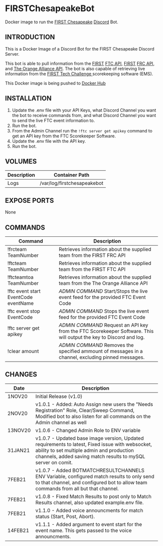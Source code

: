 # FIRSTChesapeakeBot
Docker image to run the [FIRST Chesapeake](https://www.firstchesapeake.org/) [Discord](https://discord.com/) Bot.

## INTRODUCTION
This is a Docker Image of a Discord Bot for the FIRST Chesapeake Discord Server.

This bot is able to pull information from the  [FIRST](https://www.firstinspires.org/) [FTC API](https://ftc-events.firstinspires.org/), [FIRST](https://www.firstinspires.org/) [FRC API](https://frc-events.firstinspires.org/), and [The Orange Alliance API](https://theorangealliance.org/home). The bot is also capable of retrieving live information from the [FIRST Tech Challenge
](https://github.com/FIRST-Tech-Challenge/scorekeeper) scorekeeping software (EMS).

This Docker image is being pushed to [Docker Hub](https://hub.docker.com/repository/docker/kinglinktiger/firstchesapeakediscordbot)

## INSTALLATION
1. Update the .env file with your API Keys, what Discord Channel you want the bot to receive commands from, and what Discord Channel you want to send the live FTC event information to.
2. Run the bot.
3. From the Admin Channel run the ```!ftc server get apikey``` command to get an API key from the FTC Scorekeeper Software.
4. Update the .env file with the API key.
5. Run the bot.

## VOLUMES
Description | Container Path
---- | ----
Logs | /var/log/firstchesapeakebot

## EXPOSE PORTS
None

## COMMANDS
Command | Description
---- | ----
!frcteam TeamNumber | Retrieves information about the supplied team from the FIRST FRC API
!ftcteam TeamNumber | Retrieves information about the supplied team from the FIRST FTC API
!ftcteamtoa TeamNumber | Retrieves information about the supplied team from the The Orange Alliance API
!ftc event start EventCode eventName | *ADMIN COMMAND* Start/Stops the live event feed for the provided FTC Event Code
!ftc event stop EventCode | *ADMIN COMMAND* Stops the live event feed for the provided FTC Event Code
!ftc server get apikey | *ADMIN COMMAND* Request an API key from the FTC Scorekeeper Software. This will output the key to Discord and log.
!clear amount | *ADMIN COMMAND* Removes the specified ammount of messages in a channel, excluding pinned messages.

## CHANGES
Date | Description
---- | ----
1NOV20 | Initial Release (v1.0)
2NOV20 | v1.0.1 - Added: Auto Assign new users the "Needs Registration" Role, Clear/Sweep Command, Modified bot to also listen for all commands on the Admin channel as well
13NOV20 | v1.0.6 - Changed Admin Role to ENV variable
31JAN21 | v1.0.7 - Updated base image version, Updated requirements to latest, Fixed issue with websocket, ability to set multiple admin and production channels, added saving match results to mySQL server on comit.
7FEB21 | v1.0.7 - Added BOTMATCHRESULTCHANNELS ENV Variable, configured match results to only send to that channel, and configured bot to allow team commands from all but that channel.
7FEB21 | v1.0.8 - Fixed Match Results to post only to Match Results channel, also updated example.env file.
7FEB21 | v1.1.0 - Added voice announcments for match status (Start, Post, Abort).
14FEB21 | v1.1.1 - Added argument to event start for the event name. This gets passed to the voice announcments.